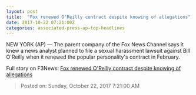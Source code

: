 ```yaml
---
layout: post
title:  "Fox renewed O'Reilly contract despite knowing of allegations"
date: 2017-10-22 07:21:00Z
categories: associated-press-ap-top-headlines
---
```


NEW YORK (AP) — The parent company of the Fox News Channel says it knew a news analyst planned to file a sexual harassment lawsuit against Bill O'Reilly when it renewed the popular personality's contract in February.


Full story on F3News: [Fox renewed O'Reilly contract despite knowing of allegations](http://www.f3nws.com/n/2ajzrC)

> Posted on: Sunday, October 22, 2017 7:21:00 AM
